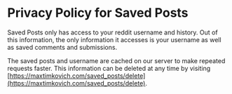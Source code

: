 # Privacy Policy for Saved Posts

Saved Posts only has access to your reddit username and history. Out of this information, the only information it accesses is your username as well as saved comments and submissions.

The saved posts and username are cached on our server to make repeated requests faster. This information can be deleted at any time by visiting [https://maxtimkovich.com/saved_posts/delete](https://maxtimkovich.com/saved_posts/delete).

